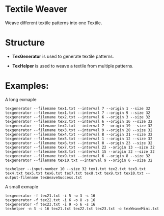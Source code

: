 # Textile Weaver

Weave different textile patterns into one Textile.

# Structure

+ **TexGenerator** is used to generate textile patterns.

+ **TexHelper** is used to weave a textile from multiple patterns.

# Examples:

A long exmaple
```batch
texgenerator --filename tex1.txt --interval 7 --origin 1 --size 32
texgenerator --filename tex1.txt --interval 7 --origin 9 --size 32
texgenerator --filename tex2.txt --interval 6 --origin 3 --size 32
texgenerator --filename tex2.txt --interval 6 --origin 16 --size 32
texgenerator --filename tex2.txt --interval 7 --origin 19 --size 32
texgenerator --filename tex3.txt --interval 9 --origin 20 --size 32
texgenerator --filename tex4.txt --interval 8 --origin 31 --size 32
texgenerator --filename tex5.txt --interval 1 --origin 12 --size 32
texgenerator --filename tex6.txt --interval 0 --origin 23 --size 32
texgenerator --filename tex7.txt --interval 22 --origin 13 --size 32
texgenerator --filename tex8.txt --interval 15 --origin 32 --size 32
texgenerator --filename tex9.txt --interval 6 --origin 8 --size 32
texgenerator --filename tex10.txt --interval 9 --origin 6 --size 32

texhelper --input-number 10 --size 32 tex1.txt tex2.txt tex3.txt tex4.txt tex5.txt tex6.txt tex7.txt tex8.txt tex9.txt tex10.txt --output-filename texWeaveSuccess.txt
``````
A small exmaple
```batch
texgenerator -f tex21.txt -i 5 -o 3 -s 16
texgenerator -f tex22.txt -i 6 -o 8 -s 16
texgenerator -f tex23.txt -i 9 -o 6 -s 16
texhelper -n 3 -s 16 tex21.txt tex22.txt tex23.txt -o texWeaveMini.txt
``````
